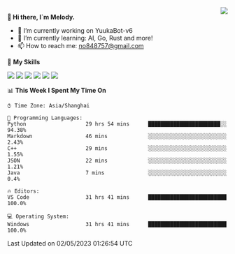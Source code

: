 <a href="#">
  <img align="right" src="https://github-readme-stats.vercel.app/api?username=melodyyuuka&count_private=true&show_icons=true" />
</a>

**👋 Hi there, I`m Melody.**

- 🔭 I’m currently working on YuukaBot-v6
- 🌱 I’m currently learning: AI, Go, Rust and more!
- 📫 How to reach me: no848757@gmail.com

🌟 **My Skills** 

![](https://img.shields.io/badge/-Python-3e74a2?style=flat-square&logo=Python&logoColor=fff)
![](https://img.shields.io/badge/-Java-007396?style=flat-square&logo=OpenJDK&logoColor=fff)
![](https://img.shields.io/badge/-Node.js-339933?style=flat-square&logo=Node.js&logoColor=fff)
![](https://img.shields.io/badge/-Git-f05032?style=flat-square&logo=git&logoColor=fff)
![](https://img.shields.io/badge/-PostgreSQL-4169e1?style=flat-square&logo=PostgreSQL&logoColor=fff)
![](https://img.shields.io/badge/-VSCode-007acc?style=flat-square&logo=Visual-Studio-Code&logoColor=fff)


<!--START_SECTION:waka-->
📊 **This Week I Spent My Time On** 

```text
⌚︎ Time Zone: Asia/Shanghai

💬 Programming Languages: 
Python                   29 hrs 54 mins      ███████████████████████░░   94.38% 
Markdown                 46 mins             ░░░░░░░░░░░░░░░░░░░░░░░░░   2.43% 
C++                      29 mins             ░░░░░░░░░░░░░░░░░░░░░░░░░   1.55% 
JSON                     22 mins             ░░░░░░░░░░░░░░░░░░░░░░░░░   1.21% 
Java                     7 mins              ░░░░░░░░░░░░░░░░░░░░░░░░░   0.4%

🔥 Editors: 
VS Code                  31 hrs 41 mins      █████████████████████████   100.0%

💻 Operating System: 
Windows                  31 hrs 41 mins      █████████████████████████   100.0%

```


 Last Updated on 02/05/2023 01:26:54 UTC
<!--END_SECTION:waka-->
